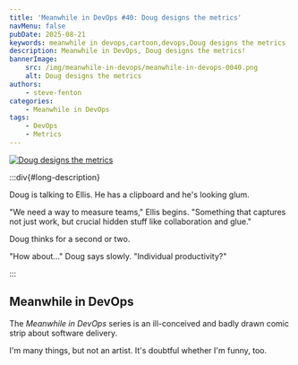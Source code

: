 ```yaml
---
title: 'Meanwhile in DevOps #40: Doug designs the metrics'
navMenu: false
pubDate: 2025-08-21
keywords: meanwhile in devops,cartoon,devops,Doug designs the metrics
description: Meanwhile in DevOps, Doug designs the metrics!
bannerImage:
    src: /img/meanwhile-in-devops/meanwhile-in-devops-0040.png
    alt: Doug designs the metrics
authors:
    - steve-fenton
categories:
    - Meanwhile in DevOps
tags:
    - DevOps
    - Metrics
---
```


<a href="#long-description">
<img src="/img/meanwhile-in-devops/meanwhile-in-devops-0040.png" alt="Doug designs the metrics" />
</a>

:::div{#long-description}

Doug is talking to Ellis. He has a clipboard and he's looking glum.

"We need a way to measure teams," Ellis begins. "Something that captures not just work, but crucial hidden stuff like collaboration and glue."

Doug thinks for a second or two.

"How about..." Doug says slowly. "Individual productivity?"

:::

## Meanwhile in DevOps

The *Meanwhile in DevOps* series is an ill-conceived and badly drawn comic strip about software delivery.

I'm many things, but not an artist. It's doubtful whether I'm funny, too.
